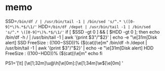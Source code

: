 # memo
SSD=`/bin/df / | /usr/bin/tail -1 | /bin/sed 's/^.* \([0-9]*\)%.*$/\1/'`
HDD=`/bin/df /depot | /usr/bin/tail -1 | /bin/sed 's/^.* \([0-9]*\)%.*$/\1/'`
if [ $SSD -gt 0 ] && [ $HDD -gt 0 ]; then
        echo
        /bin/df -h / | /usr/bin/tail -1 | awk '{print $3"/"$2}' | echo -e "\e[31m[Disk alert] SSD FreeSize : $((100-$SSD))% ($(cat))\e[m"
        /bin/df -h /depot | /usr/bin/tail -1 | awk '{print $3"/"$2}' | echo -e "\e[31m[Disk alert] HDD FreeSize : $((100-$HDD))% ($(cat))\e[m"
        echo
fi

PS1='[\t] \[\e[1;32m\]\u@\h\[\e[0m\]:\[\e[1;34m\]\w\$\[\e[0m\] '
